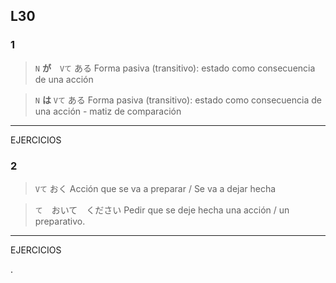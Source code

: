 L30
---


### 1

> ``` N ``` **が**　``` Vて ``` ある
> Forma pasiva (transitivo): estado como consecuencia de una acción

> ``` N ``` **は** ``` Vて ``` ある
> Forma pasiva (transitivo): estado como consecuencia de una acción - matiz de comparación

***

EJERCICIOS


### 2 

> ``` Vて ``` おく
> Acción que se va a preparar / Se va a dejar hecha

> ```て```　おいて　ください
> Pedir que se deje hecha una acción / un preparativo.

***

EJERCICIOS


.